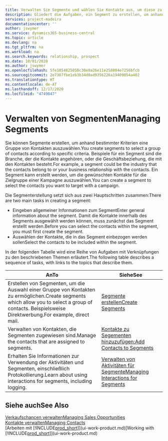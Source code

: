 ```yaml
---
title: Verwalten Sie Segmente und wählen Sie Kontakte aus, um diese zu berücksichtigen| Microsoft Docs
description: Gliedert die Aufgaben, ein Segment zu erstellen, um anhand bestimmter Kriterien eine Gruppe von Kontakten auszuwählen, zum Beispiel Kontakte in einer Branche, die Sie anvisieren möchten.
services: project-madeira
documentationcenter: ''
author: jswymer
ms.service: dynamics365-business-central
ms.topic: article
ms.devlang: na
ms.tgt_pltfrm: na
ms.workload: na
ms.search.keywords: relationship, prospect
ms.date: 10/01/2020
ms.author: jswymer
ms.openlocfilehash: 5fe1054825058c30e0a26e11e258804e7256bfcb
ms.sourcegitcommit: 2e7307fbe1eb3b34d0ad9356226a19409054a402
ms.translationtype: HT
ms.contentlocale: de-AT
ms.lasthandoff: 12/17/2020
ms.locfileid: "4749847"
---
```

# <a name="managing-segments"></a><span data-ttu-id="6def4-103">Verwalten von Segmenten</span><span class="sxs-lookup"><span data-stu-id="6def4-103">Managing Segments</span></span>
<span data-ttu-id="6def4-104">Sie können Segmente erstellen, um anhand bestimmter Kriterien eine Gruppe von Kontakten auszuwählen.</span><span class="sxs-lookup"><span data-stu-id="6def4-104">You create segments to select a group of contacts according to specific criteria.</span></span> <span data-ttu-id="6def4-105">Beispiele für ein Segment sind die Branche, der die Kontakte angehören, oder die Geschäftsbeziehung, die mit den Kontakten besteht.</span><span class="sxs-lookup"><span data-stu-id="6def4-105">For example, a segment could be the industry that the contacts belong to or your business relationship with the contacts.</span></span> <span data-ttu-id="6def4-106">Ein Segment kann erstellt werden, um die gewünschten Kontakte für die Zielgruppe einer Kampagne auszuwählen.</span><span class="sxs-lookup"><span data-stu-id="6def4-106">You can create a segment to select the contacts you want to target with a campaign.</span></span>

<span data-ttu-id="6def4-107">Die Segmenterstellung setzt sich aus zwei Hauptschritten zusammen:</span><span class="sxs-lookup"><span data-stu-id="6def4-107">There are two main tasks in creating a segment:</span></span>

* <span data-ttu-id="6def4-108">Eingeben allgemeiner Informationen zum Segment</span><span class="sxs-lookup"><span data-stu-id="6def4-108">Enter general information about the segment.</span></span> <span data-ttu-id="6def4-109">Damit die Kontakte innerhalb des Segments ausgewählt werden können, muss zunächst das Segment erstellt werden.</span><span class="sxs-lookup"><span data-stu-id="6def4-109">Before you can select the contacts within the segment, you must first create the segment.</span></span>
* <span data-ttu-id="6def4-110">Auswählen der Kontakte, die in das Segment einbezogen werden sollen</span><span class="sxs-lookup"><span data-stu-id="6def4-110">Select the contacts to be included within the segment.</span></span>

<span data-ttu-id="6def4-111">In der folgenden Tabelle wird eine Reihe von Aufgaben mit Verknüpfungen zu den beschriebenen Themen erläutert.</span><span class="sxs-lookup"><span data-stu-id="6def4-111">The following table describes a sequence of tasks, with links to the topics that describe them.</span></span>

| <span data-ttu-id="6def4-112">An</span><span class="sxs-lookup"><span data-stu-id="6def4-112">To</span></span> | <span data-ttu-id="6def4-113">Siehe</span><span class="sxs-lookup"><span data-stu-id="6def4-113">See</span></span> |
| --- | --- |
| <span data-ttu-id="6def4-114">Erstellen von Segmenten, um die Auswahl einer Gruppe von Kontakten zu ermöglichen.</span><span class="sxs-lookup"><span data-stu-id="6def4-114">Create segments which allow you to select a group of contacts.</span></span> <span data-ttu-id="6def4-115">Beispielsweise Direktwerbung.</span><span class="sxs-lookup"><span data-stu-id="6def4-115">For example, direct mail.</span></span> |[<span data-ttu-id="6def4-116">Segmente erstellen</span><span class="sxs-lookup"><span data-stu-id="6def4-116">Create Segments</span></span>](marketing-how-create-segment.md) |
| <span data-ttu-id="6def4-117">Verwalten von Kontakten, die Segmenten zugewiesen sind.</span><span class="sxs-lookup"><span data-stu-id="6def4-117">Manage the contacts that are assigned to segments.</span></span> |[<span data-ttu-id="6def4-118">Kontakte zu Segementen hinzuzufügen:</span><span class="sxs-lookup"><span data-stu-id="6def4-118">Add Contacts to Segments</span></span>](marketing-add-contact-segment.md) |
| <span data-ttu-id="6def4-119">Erhalten Sie Informationen zur Verwendung der Aktivitäten und Segmenten, einschließlich Protokollierung.</span><span class="sxs-lookup"><span data-stu-id="6def4-119">Learn about using interactions for segments, including logging.</span></span> |[<span data-ttu-id="6def4-120">Verwalten von Aktivitäten für Segmente</span><span class="sxs-lookup"><span data-stu-id="6def4-120">Managing Interactions for Segments</span></span>](marketing-interaction-segments.md) |

## <a name="see-also"></a><span data-ttu-id="6def4-121">Siehe auch</span><span class="sxs-lookup"><span data-stu-id="6def4-121">See Also</span></span>
[<span data-ttu-id="6def4-122">Verkaufschancen verwalten</span><span class="sxs-lookup"><span data-stu-id="6def4-122">Managing Sales Opportunities</span></span>](marketing-manage-sales-opportunities.md)  
[<span data-ttu-id="6def4-123">Kontakte verwalten</span><span class="sxs-lookup"><span data-stu-id="6def4-123">Managing Contacts</span></span>](marketing-contacts.md)  
<span data-ttu-id="6def4-124">[Arbeiten mit [!INCLUDE[prod_short](includes/prod_short.md)]](ui-work-product.md)</span><span class="sxs-lookup"><span data-stu-id="6def4-124">[Working with [!INCLUDE[prod_short](includes/prod_short.md)]](ui-work-product.md)</span></span>
